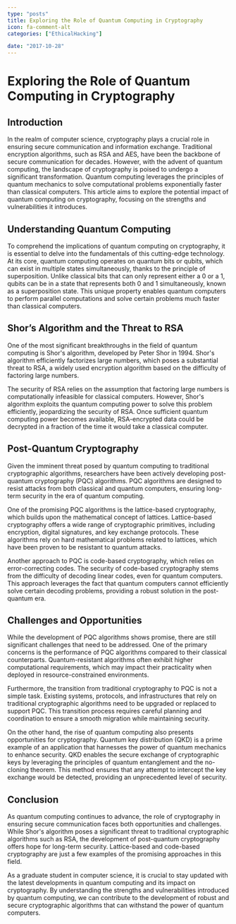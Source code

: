 ```yaml
---
type: "posts"
title: Exploring the Role of Quantum Computing in Cryptography
icon: fa-comment-alt
categories: ["EthicalHacking"]

date: "2017-10-28"
---
```




# Exploring the Role of Quantum Computing in Cryptography

## Introduction

In the realm of computer science, cryptography plays a crucial role in ensuring secure communication and information exchange. Traditional encryption algorithms, such as RSA and AES, have been the backbone of secure communication for decades. However, with the advent of quantum computing, the landscape of cryptography is poised to undergo a significant transformation. Quantum computing leverages the principles of quantum mechanics to solve computational problems exponentially faster than classical computers. This article aims to explore the potential impact of quantum computing on cryptography, focusing on the strengths and vulnerabilities it introduces.

## Understanding Quantum Computing

To comprehend the implications of quantum computing on cryptography, it is essential to delve into the fundamentals of this cutting-edge technology. At its core, quantum computing operates on quantum bits or qubits, which can exist in multiple states simultaneously, thanks to the principle of superposition. Unlike classical bits that can only represent either a 0 or a 1, qubits can be in a state that represents both 0 and 1 simultaneously, known as a superposition state. This unique property enables quantum computers to perform parallel computations and solve certain problems much faster than classical computers.

## Shor’s Algorithm and the Threat to RSA

One of the most significant breakthroughs in the field of quantum computing is Shor's algorithm, developed by Peter Shor in 1994. Shor's algorithm efficiently factorizes large numbers, which poses a substantial threat to RSA, a widely used encryption algorithm based on the difficulty of factoring large numbers.

The security of RSA relies on the assumption that factoring large numbers is computationally infeasible for classical computers. However, Shor's algorithm exploits the quantum computing power to solve this problem efficiently, jeopardizing the security of RSA. Once sufficient quantum computing power becomes available, RSA-encrypted data could be decrypted in a fraction of the time it would take a classical computer.

## Post-Quantum Cryptography

Given the imminent threat posed by quantum computing to traditional cryptographic algorithms, researchers have been actively developing post-quantum cryptography (PQC) algorithms. PQC algorithms are designed to resist attacks from both classical and quantum computers, ensuring long-term security in the era of quantum computing.

One of the promising PQC algorithms is the lattice-based cryptography, which builds upon the mathematical concept of lattices. Lattice-based cryptography offers a wide range of cryptographic primitives, including encryption, digital signatures, and key exchange protocols. These algorithms rely on hard mathematical problems related to lattices, which have been proven to be resistant to quantum attacks.

Another approach to PQC is code-based cryptography, which relies on error-correcting codes. The security of code-based cryptography stems from the difficulty of decoding linear codes, even for quantum computers. This approach leverages the fact that quantum computers cannot efficiently solve certain decoding problems, providing a robust solution in the post-quantum era.

## Challenges and Opportunities

While the development of PQC algorithms shows promise, there are still significant challenges that need to be addressed. One of the primary concerns is the performance of PQC algorithms compared to their classical counterparts. Quantum-resistant algorithms often exhibit higher computational requirements, which may impact their practicality when deployed in resource-constrained environments.

Furthermore, the transition from traditional cryptography to PQC is not a simple task. Existing systems, protocols, and infrastructures that rely on traditional cryptographic algorithms need to be upgraded or replaced to support PQC. This transition process requires careful planning and coordination to ensure a smooth migration while maintaining security.

On the other hand, the rise of quantum computing also presents opportunities for cryptography. Quantum key distribution (QKD) is a prime example of an application that harnesses the power of quantum mechanics to enhance security. QKD enables the secure exchange of cryptographic keys by leveraging the principles of quantum entanglement and the no-cloning theorem. This method ensures that any attempt to intercept the key exchange would be detected, providing an unprecedented level of security.

## Conclusion

As quantum computing continues to advance, the role of cryptography in ensuring secure communication faces both opportunities and challenges. While Shor's algorithm poses a significant threat to traditional cryptographic algorithms such as RSA, the development of post-quantum cryptography offers hope for long-term security. Lattice-based and code-based cryptography are just a few examples of the promising approaches in this field.

As a graduate student in computer science, it is crucial to stay updated with the latest developments in quantum computing and its impact on cryptography. By understanding the strengths and vulnerabilities introduced by quantum computing, we can contribute to the development of robust and secure cryptographic algorithms that can withstand the power of quantum computers.